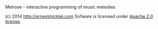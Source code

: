 Melrose - interactive programming of music melodies

(c) 2014 http://ernestmicklei.com Sofware is licensed under [Apache 2.0 license](LICENSE).